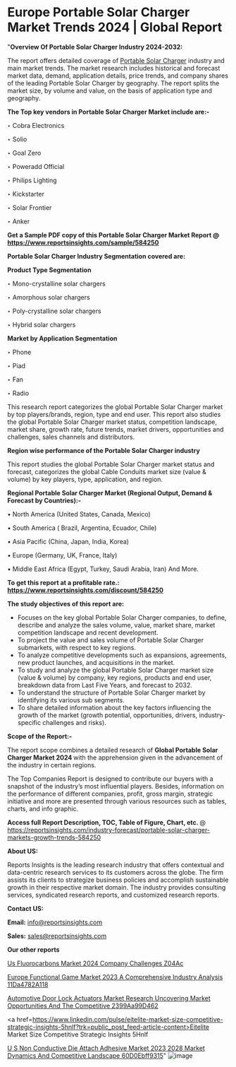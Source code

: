# Europe Portable Solar Charger Market Trends 2024 | Global Report

"<strong>Overview Of Portable Solar Charger Industry 2024-2032:</strong>

The report offers detailed coverage of <a href=https://www.reportsinsights.com/sample/584250>Portable Solar Charger</a> industry and main market trends. The market research includes historical and forecast market data, demand, application details, price trends, and company shares of the leading Portable Solar Charger by geography. The report splits the market size, by volume and value, on the basis of application type and geography.

<strong>The Top key vendors in Portable Solar Charger Market include are:- </strong>

‣ Cobra Electronics

‣ Solio

‣ Goal Zero

‣ Poweradd Official

‣ Philips Lighting

‣ Kickstarter

‣ Solar Frontier

‣ Anker

<strong>Get a Sample PDF copy of this Portable Solar Charger Market Report </strong><strong>@ <a href=https://www.reportsinsights.com/sample/584250 style=color:#0000ff;>https://www.reportsinsights.com/sample/584250</a> </strong>

<strong>Portable Solar Charger Industry Segmentation covered are:</strong>

<strong>Product Type Segmentation</strong>

‣    Mono-crystalline solar chargers

‣ Amorphous solar chargers

‣ Poly-crystalline solar chargers

‣ Hybrid solar chargers

<strong>Market by Application Segmentation</strong>

‣   Phone

‣ Piad

‣ Fan

‣ Radio

This research report categorizes the global Portable Solar Charger market by top players/brands, region, type and end user. This report also studies the global Portable Solar Charger market status, competition landscape, market share, growth rate, future trends, market drivers, opportunities and challenges, sales channels and distributors.

<strong>Region wise performance of the Portable Solar Charger industry</strong><strong> </strong>

This report studies the global Portable Solar Charger market status and forecast, categorizes the global Cable Conduits market size (value &amp; volume) by key players, type, application, and region. 

<strong>Regional Portable Solar Charger Market (Regional Output, Demand &amp; Forecast by Countries):-</strong>

• North America (United States, Canada, Mexico)

• South America ( Brazil, Argentina, Ecuador, Chile)

• Asia Pacific (China, Japan, India, Korea)

• Europe (Germany, UK, France, Italy)

• Middle East Africa (Egypt, Turkey, Saudi Arabia, Iran) And More.

<strong>To get this report at a profitable rate.: <a href=https://www.reportsinsights.com/discount/584250 style=color:#0000ff;>https://www.reportsinsights.com/discount/584250</a></strong>

<strong>The study objectives of this report are:</strong>
<ul>
  <li>Focuses on the key global Portable Solar Charger companies, to define, describe and analyze the sales volume, value, market share, market competition landscape and recent development.</li>
  <li>To project the value and sales volume of Portable Solar Charger submarkets, with respect to key regions.</li>
  <li>To analyze competitive developments such as expansions, agreements, new product launches, and acquisitions in the market.</li>
  <li>To study and analyze the global Portable Solar Charger market size (value &amp; volume) by company, key regions, products and end user, breakdown data from Last Five Years, and forecast to 2032.</li>
  <li>To understand the structure of Portable Solar Charger market by identifying its various sub segments.</li>
  <li>To share detailed information about the key factors influencing the growth of the market (growth potential, opportunities, drivers, industry-specific challenges and risks).</li>
</ul>
<strong>Scope of the Report:-</strong><strong> </strong>

The report scope combines a detailed research of <strong>Global Portable Solar Charger Market 2024 </strong>with the apprehension given in the advancement of the industry in certain regions.

The Top Companies Report is designed to contribute our buyers with a snapshot of the industry’s most influential players. Besides, information on the performance of different companies, profit, gross margin, strategic initiative and more are presented through various resources such as tables, charts, and info graphic.

<strong>Access full Report Description, TOC, Table of Figure, Chart, etc. </strong>@   <a href=https://reportsinsights.com/industry-forecast/portable-solar-charger-markets-growth-trends-584250 style=color:#0000ff;>https://reportsinsights.com/industry-forecast/portable-solar-charger-markets-growth-trends-584250</a>

<strong>About US:</strong>

Reports Insights is the leading research industry that offers contextual and data-centric research services to its customers across the globe. The firm assists its clients to strategize business policies and accomplish sustainable growth in their respective market domain. The industry provides consulting services, syndicated research reports, and customized research reports.

<strong>Contact US:</strong>

<p class=""""><b>Email:</b> <a href=mailto:info@reportsinsights.com>info@reportsinsights.com</a></p>
<p class=""""><b>Sales:</b> <a href=mailto:sales@reportsinsights.com>sales@reportsinsights.com</a></p>

<strong>Our other reports</strong>

<a href=https://www.linkedin.com/pulse/us-fluorocarbons-market-2024-company-challenges-z04ac/>Us Fluorocarbons Market 2024 Company Challenges Z04Ac</a>

<a href=https://medium.com/@sakshideshmukh994/europe-functional-game-market-2023-a-comprehensive-industry-analysis-11da4782a118>Europe Functional Game Market 2023 A Comprehensive Industry Analysis 11Da4782A118</a>

<a href=https://medium.com/@anuragakarte041/automotive-door-lock-actuators-market-research-uncovering-market-opportunities-and-the-competitive-2399aa99d462>Automotive Door Lock Actuators Market Research Uncovering Market Opportunities And The Competitive 2399Aa99D462</a>

<a href=https://www.linkedin.com/pulse/eitelite-market-size-competitive-strategic-insights-5hnlf?trk=public_post_feed-article-content>Eitelite Market Size Competitive Strategic Insights 5Hnlf</a>

<a href=https://medium.com/@nadeemkazi654/u-s-non-conductive-die-attach-adhesive-market-2023-2028-market-dynamics-and-competitive-landscape-60d0ebff9315>U S Non Conductive Die Attach Adhesive Market 2023 2028 Market Dynamics And Competitive Landscape 60D0Ebff9315</a>"
![image](https://github.com/Jaayaachit/RIGlobal/assets/158452289/a4f3b74e-8ca9-4e04-905c-1faa8a2dc772)
